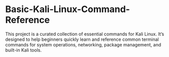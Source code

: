 # Basic-Kali-Linux-Command-Reference
This project is a curated collection of essential commands for Kali Linux. It’s designed to help beginners quickly learn and reference common terminal commands for system operations, networking, package management, and built-in Kali tools.
